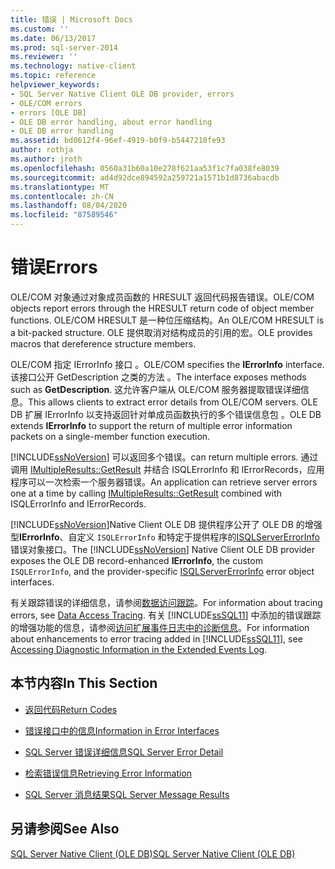 ```yaml
---
title: 错误 | Microsoft Docs
ms.custom: ''
ms.date: 06/13/2017
ms.prod: sql-server-2014
ms.reviewer: ''
ms.technology: native-client
ms.topic: reference
helpviewer_keywords:
- SQL Server Native Client OLE DB provider, errors
- OLE/COM errors
- errors [OLE DB]
- OLE DB error handling, about error handling
- OLE DB error handling
ms.assetid: bd0612f4-96ef-4919-b0f9-b5447210fe93
author: rothja
ms.author: jroth
ms.openlocfilehash: 0560a31b60a10e278f621aa53f1c7fa038fe8039
ms.sourcegitcommit: ad4d92dce894592a259721a1571b1d8736abacdb
ms.translationtype: MT
ms.contentlocale: zh-CN
ms.lasthandoff: 08/04/2020
ms.locfileid: "87589546"
---
```

# <a name="errors"></a><span data-ttu-id="c1e11-102">错误</span><span class="sxs-lookup"><span data-stu-id="c1e11-102">Errors</span></span>
  <span data-ttu-id="c1e11-103">OLE/COM 对象通过对象成员函数的 HRESULT 返回代码报告错误。</span><span class="sxs-lookup"><span data-stu-id="c1e11-103">OLE/COM objects report errors through the HRESULT return code of object member functions.</span></span> <span data-ttu-id="c1e11-104">OLE/COM HRESULT 是一种位压缩结构。</span><span class="sxs-lookup"><span data-stu-id="c1e11-104">An OLE/COM HRESULT is a bit-packed structure.</span></span> <span data-ttu-id="c1e11-105">OLE 提供取消对结构成员的引用的宏。</span><span class="sxs-lookup"><span data-stu-id="c1e11-105">OLE provides macros that dereference structure members.</span></span>  
  
 <span data-ttu-id="c1e11-106">OLE/COM 指定 IErrorInfo 接口  。</span><span class="sxs-lookup"><span data-stu-id="c1e11-106">OLE/COM specifies the **IErrorInfo** interface.</span></span> <span data-ttu-id="c1e11-107">该接口公开 GetDescription 之类的方法  。</span><span class="sxs-lookup"><span data-stu-id="c1e11-107">The interface exposes methods such as **GetDescription**.</span></span> <span data-ttu-id="c1e11-108">这允许客户端从 OLE/COM 服务器提取错误详细信息。</span><span class="sxs-lookup"><span data-stu-id="c1e11-108">This allows clients to extract error details from OLE/COM servers.</span></span> <span data-ttu-id="c1e11-109">OLE DB 扩展 IErrorInfo 以支持返回针对单成员函数执行的多个错误信息包  。</span><span class="sxs-lookup"><span data-stu-id="c1e11-109">OLE DB extends **IErrorInfo** to support the return of multiple error information packets on a single-member function execution.</span></span>  
  
 [!INCLUDE[ssNoVersion](../../includes/ssnoversion-md.md)] <span data-ttu-id="c1e11-110">可以返回多个错误。</span><span class="sxs-lookup"><span data-stu-id="c1e11-110">can return multiple errors.</span></span> <span data-ttu-id="c1e11-111">通过调用 [IMultipleResults::GetResult](https://go.microsoft.com/fwlink/?LinkId=129630) 并结合 ISQLErrorInfo 和 IErrorRecords，应用程序可以一次检索一个服务器错误。</span><span class="sxs-lookup"><span data-stu-id="c1e11-111">An application can retrieve server errors one at a time by calling [IMultipleResults::GetResult](https://go.microsoft.com/fwlink/?LinkId=129630) combined with ISQLErrorInfo and IErrorRecords.</span></span>  
  
 <span data-ttu-id="c1e11-112">[!INCLUDE[ssNoVersion](../../includes/ssnoversion-md.md)]Native Client OLE DB 提供程序公开了 OLE DB 的增强型**IErrorInfo**、自定义 `ISQLErrorInfo` 和特定于提供程序的[ISQLServerErrorInfo](../../database-engine/dev-guide/isqlservererrorinfo-ole-db.md)错误对象接口。</span><span class="sxs-lookup"><span data-stu-id="c1e11-112">The [!INCLUDE[ssNoVersion](../../includes/ssnoversion-md.md)] Native Client OLE DB provider exposes the OLE DB record-enhanced **IErrorInfo**, the custom `ISQLErrorInfo`, and the provider-specific [ISQLServerErrorInfo](../../database-engine/dev-guide/isqlservererrorinfo-ole-db.md) error object interfaces.</span></span>  
  
 <span data-ttu-id="c1e11-113">有关跟踪错误的详细信息，请参阅[数据访问跟踪](https://go.microsoft.com/fwlink/?LinkId=125805)。</span><span class="sxs-lookup"><span data-stu-id="c1e11-113">For information about tracing errors, see [Data Access Tracing](https://go.microsoft.com/fwlink/?LinkId=125805).</span></span> <span data-ttu-id="c1e11-114">有关 [!INCLUDE[ssSQL11](../../includes/sssql11-md.md)] 中添加的错误跟踪的增强功能的信息，请参阅[访问扩展事件日志中的诊断信息](../native-client/features/accessing-diagnostic-information-in-the-extended-events-log.md)。</span><span class="sxs-lookup"><span data-stu-id="c1e11-114">For information about enhancements to error tracing added in [!INCLUDE[ssSQL11](../../includes/sssql11-md.md)], see [Accessing Diagnostic Information in the Extended Events Log](../native-client/features/accessing-diagnostic-information-in-the-extended-events-log.md).</span></span>  
  
## <a name="in-this-section"></a><span data-ttu-id="c1e11-115">本节内容</span><span class="sxs-lookup"><span data-stu-id="c1e11-115">In This Section</span></span>  
  
-   [<span data-ttu-id="c1e11-116">返回代码</span><span class="sxs-lookup"><span data-stu-id="c1e11-116">Return Codes</span></span>](return-codes.md)  
  
-   [<span data-ttu-id="c1e11-117">错误接口中的信息</span><span class="sxs-lookup"><span data-stu-id="c1e11-117">Information in Error Interfaces</span></span>](information-in-error-interfaces.md)  
  
-   [<span data-ttu-id="c1e11-118">SQL Server 错误详细信息</span><span class="sxs-lookup"><span data-stu-id="c1e11-118">SQL Server Error Detail</span></span>](sql-server-error-detail.md)  
  
-   [<span data-ttu-id="c1e11-119">检索错误信息</span><span class="sxs-lookup"><span data-stu-id="c1e11-119">Retrieving Error Information</span></span>](retrieving-error-information.md)  
  
-   [<span data-ttu-id="c1e11-120">SQL Server 消息结果</span><span class="sxs-lookup"><span data-stu-id="c1e11-120">SQL Server Message Results</span></span>](sql-server-message-results.md)  
  
## <a name="see-also"></a><span data-ttu-id="c1e11-121">另请参阅</span><span class="sxs-lookup"><span data-stu-id="c1e11-121">See Also</span></span>  
 [<span data-ttu-id="c1e11-122">SQL Server Native Client (OLE DB)</span><span class="sxs-lookup"><span data-stu-id="c1e11-122">SQL Server Native Client &#40;OLE DB&#41;</span></span>](../native-client/ole-db/sql-server-native-client-ole-db.md)  
  
  
